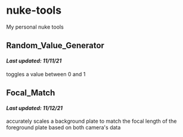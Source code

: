 # nuke-tools
My personal nuke tools


## Random_Value_Generator
#### *Last updated: 11/11/21*
toggles a value between 0 and 1

## Focal_Match
#### *Last updated: 11/12/21*
accurately scales a background plate to match the focal length of the foreground plate based on both camera's data

